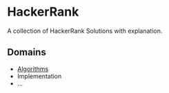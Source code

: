# HackerRank
A collection of HackerRank Solutions with explanation.

## Domains
- [Algorithms](algorithms)
- Implementation
- ...
